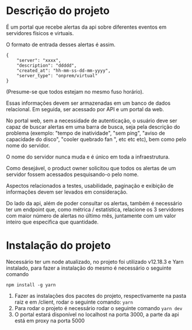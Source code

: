 
# Descrição do projeto

É um portal que recebe alertas da api sobre diferentes eventos em servidores físicos e virtuais.

O formato de entrada desses alertas é assim.

    {
	    "server": "xxxx",
	    "description": "ddddd",
	    "created_at": "hh-mm-ss-dd-mm-yyyy",
	    "server_type": "onprem/virtual"
    }

(Presume-se que todos estejam no mesmo fuso horário).

Essas informações devem ser armazenadas em um banco de dados relacional. Em seguida, ser acessado por API e um portal da web.

No portal web, sem a necessidade de autenticação, o usuário deve ser capaz de buscar alertas em uma barra de busca, seja pela descrição do problema (exemplo: "tempo de inatividade", "sem ping", "aviso de capacidade do disco", "cooler quebrado fan ", etc etc etc), bem como pelo nome do servidor.

O nome do servidor nunca muda e é único em toda a infraestrutura.

Como desejável, o product owner solicitou que todos os alertas de um servidor fossem acessados pesquisando-o pelo nome.

Aspectos relacionados a testes, usabilidade, paginação e exibição de informações devem ser levados em consideração.

Do lado da api, além de poder consultar os alertas, também é necessário ter um endpoint que, como métrica / estatística, relacione os 3 servidores com maior número de alertas no último mês, juntamente com um valor inteiro que especifica que quantidade.

# Instalação do projeto

Necessário ter um node atualizado, no projeto foi utilizado v12.18.3 e Yarn instalado, para fazer a instalação do mesmo é necessário o seguinte comando

    npm install -g yarn

 1. Fazer as instalações dos pacotes do projeto, respectivamente na pasta raiz e em /client, rodar o seguinte comando:
`yarn`
2. Para rodar o projeto é necessário rodar o seguinte comando
`yarn dev`
3. O portal estará disponível no localhost na porta 3000, a parte da api está em proxy na porta 5000